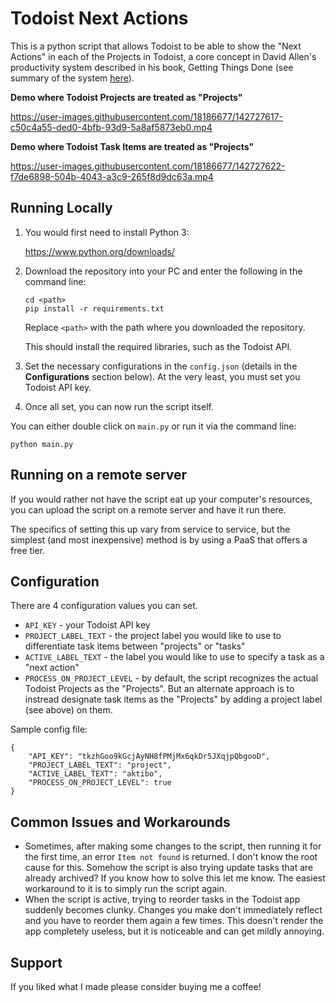# Todoist Next Actions

This is a python script that allows Todoist to be able to show the "Next Actions" in each of the Projects in Todoist, a core concept in David Allen's productivity system described in his book, Getting Things Done (see summary of the system [here](https://hamberg.no/gtd/)).

**Demo where Todoist Projects are treated as "Projects"**

https://user-images.githubusercontent.com/18186677/142727617-c50c4a55-ded0-4bfb-93d9-5a8af5873eb0.mp4

**Demo where Todoist Task Items are treated as "Projects"**

https://user-images.githubusercontent.com/18186677/142727622-f7de6898-504b-4043-a3c9-265f8d9dc63a.mp4

## Running Locally

1. You would first need to install Python 3:

    https://www.python.org/downloads/

2. Download the repository into your PC and enter the following in the command line:
    
    ```
    cd <path>
    pip install -r requirements.txt
    ```

    Replace `<path>` with the path where you downloaded the repository.

    This should install the required libraries, such as the Todoist API.

3. Set the necessary configurations in the `config.json` (details in the **Configurations** section below). At the very least, you must set you Todoist API key.

4. Once all set, you can now run the script itself.

You can either double click on `main.py` or run it via the command line:

```
python main.py
```

## Running on a remote server

If you would rather not have the script eat up your computer's resources, you can upload the script on a remote server and have it run there.

The specifics of setting this up vary from service to service, but the simplest (and most inexpensive) method is by using a PaaS that offers a free tier.

## Configuration

There are 4 configuration values you can set.

- `API_KEY` - your Todoist API key
- `PROJECT_LABEL_TEXT` - the project label you would like to use to differentiate task items between "projects" or "tasks"
- `ACTIVE_LABEL_TEXT` - the label you would like to use to specify a task as a "next action"
- `PROCESS_ON_PROJECT_LEVEL` - by default, the script recognizes the actual Todoist Projects as the "Projects". But an alternate approach is to instread designate task items as the "Projects" by adding a project label (see above) on them.

Sample config file:

```
{
    "API_KEY": "tkzhGoo9kGcjAyNH8fPMjMx6qkDr5JXqjpQbgooD",
    "PROJECT_LABEL_TEXT": "project",
    "ACTIVE_LABEL_TEXT": "aktibo",
    "PROCESS_ON_PROJECT_LEVEL": true
}
```

## Common Issues and Workarounds

- Sometimes, after making some changes to the script, then running it for the first time, an error `Item not found` is returned. I don't know the root cause for this. Somehow the script is also trying update tasks that are already archived? If you know how to solve this let me know. The easiest workaround to it is to simply run the script again.
- When the script is active, trying to reorder tasks in the Todoist app suddenly becomes clunky. Changes you make don't immediately reflect and you have to reorder them again a few times. This doesn't render the app completely useless, but it is noticeable and can get mildly annoying.

## Support

If you liked what I made please consider buying me a coffee!

